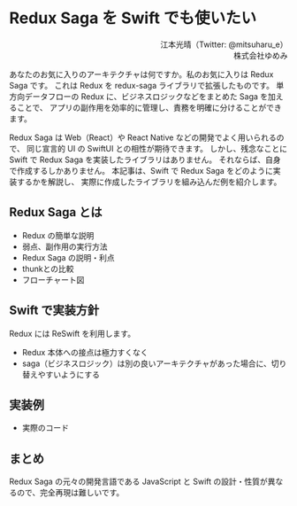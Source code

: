 Redux Saga を Swift でも使いたい
==

<div style="text-align: right;">
江本光晴（Twitter: @mitsuharu_e）
</div>
<div style="text-align: right;">
株式会社ゆめみ
</div>

あなたのお気に入りのアーキテクチャは何ですか。私のお気に入りは Redux Saga です。
これは Redux を redux-saga ライブラリで拡張したものです。
単方向データフローの Redux に、ビジネスロジックなどをまとめた Saga を加えることで、
アプリの副作用を効率的に管理し、責務を明確に分けることができます。

Redux Saga は Web（React）や React Native などの開発でよく用いられるので、
同じ宣言的 UI の SwiftUI との相性が期待できます。
しかし、残念なことに Swift で Redux Saga を実装したライブラリはありません。
それならば、自身で作成するしかありません。
本記事は、Swift で Redux Saga をどのように実装するかを解説し、
実際に作成したライブラリを組み込んだ例を紹介します。

<!-- 
https://github.com/redux-saga/redux-saga/blob/main/README_ja.md
redux-saga は React/Redux アプリケーションにおける副作用（データ通信などの非同期処理、ブラウザキャッシュへのアクセスのようなピュアではない処理）をより簡単で優れたものにするためのライブラリです。

Saga はアプリケーションの中で副作用を個別に実行する独立したスレッドのような動作イメージです。 redux-saga は Redux ミドルウェアとして実装されているため、スレッドはメインアプリケーションからのアクションに応じて起動、一時停止、中断が可能で、Redux アプリケーションのステート全体にアクセスでき、Redux アクションをディスパッチすることもできます。

ES6 の Generator 関数を使うことで読み書きしやすく、テストも容易な非同期フローを実現しています（もし馴染みがないようであればリンク集を参考にしてみてください）。それにより非同期フローが普通の同期的な JavaScript のコードのように見えます（async/await と似ていますが Generator 関数にしかないすごい機能があるんです）。

これまで redux-thunk を使ってデータ通信を行っているかもしれませんが、 redux-thunk とは異なりコールバック地獄に陥ることなく、非同期フローを簡単にテスト可能にし、アクションをピュアに保ちます。
-->

## Redux Saga とは

- Redux の簡単な説明
- 弱点、副作用の実行方法
- Redux Saga の説明・利点
- thunkとの比較
- フローチャート図

## Swift で実装方針

Redux には ReSwift を利用します。

- Redux 本体への接点は極力すくなく
- saga（ビジネスロジック）は別の良いアーキテクチャがあった場合に、切り替えやすいようにする

## 実装例

- 実際のコード

## まとめ


Redux Saga の元々の開発言語である JavaScript と Swift の設計・性質が異なるので、完全再現は難しいです。
